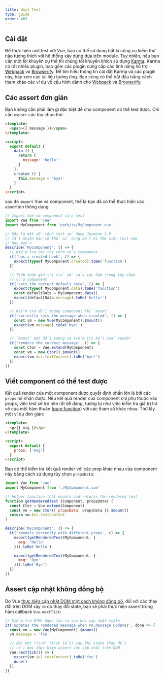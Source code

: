 ```yaml
---
title: Unit Test 
type: guide
order: 403
---
```


## Cài đặt

Để thực hiện unit test với Vue, bạn có thể sử dụng bất kì công cụ kiểm thử nào tương thích với hệ thống xây dựng dựa trên module. Tuy nhiên, nếu bạn cần một lời khuyên cụ thể thì chúng tôi khuyến khích sử dụng [Karma](http://karma-runner.github.io). Karma có rất nhiều plugin, bao gồm các plugin cung cấp các tính năng hỗ trợ [Webpack](https://github.com/webpack/karma-webpack) và [Browserify](https://github.com/Nikku/karma-browserify). Để tìm hiểu thông tin cài đặt Karma và các plugin này, hãy xem các tài liệu tương ứng. Bạn cũng có thể bắt đầu bằng cách tham khảo các ví dụ về cấu hình dành cho [Webpack](https://github.com/vuejs-templates/webpack/blob/master/template/test/unit/karma.conf.js) và [Browserify](https://github.com/vuejs-templates/browserify/blob/master/template/karma.conf.js).

## Các assert đơn giản

Bạn không cần phải làm gì đặc biệt để cho component có thể test được. Chỉ cần `export` các tùy chọn thô:

``` html
<template>
  <span>{{ message }}</span>
</template>

<script>
  export default {
    data () {
      return {
        message: 'hello!'
      }
    },
    created () {
      this.message = 'bye!'
    }
  }
</script>
```

sau đó `import` Vue và component, thế là bạn đã có thể thực hiện các assertion thông dụng:

``` js
// Import Vue và component cần test
import Vue from 'vue'
import MyComponent from 'path/to/MyComponent.vue'

// Đây là một số lệnh test sử dụng Jasmine 2.0
// Tất nhiên bạn có thể sử dụng bất kì thư viện test nào
// bạn muốn
describe('MyComponent', () => {
  // Kiểm tra các tùy chọn của component 
  it('has a created hook', () => {
    expect(typeof MyComponent.created).toBe('function')
  })

  // Tính toán giá trị trả về của các hàm trong tùy chọn
  // của component
  it('sets the correct default data', () => {
    expect(typeof MyComponent.data).toBe('function')
    const defaultData = MyComponent.data()
    expect(defaultData.message).toBe('hello!')
  })

  // Kiểm tra đối tượng component khi `mount`
  it('correctly sets the message when created', () => {
    const vm = new Vue(MyComponent).$mount()
    expect(vm.message).toBe('bye!')
  })

  // `mount` một đối tượng và kiểm tra kết quả render
  it('renders the correct message', () => {
    const Ctor = Vue.extend(MyComponent)
    const vm = new Ctor().$mount()
    expect(vm.$el.textContent).toBe('bye!')
  })
})
```

## Viết component có thể test được

Kết quả render của một component được quyết định phần lớn là bởi các `props` nó nhận được. Nếu kết quả render của component chỉ phụ thuộc vào props, việc test sẽ trở nên rất dễ dàng, tương tự như việc kiểm tra giá trị trả về của một hàm thuần ([pure function](https://en.wikipedia.org/wiki/Pure_function)) với các tham số khác nhau. Thử lấy một ví dụ đơn giản:

``` html
<template>
  <p>{{ msg }}</p>
</template>

<script>
  export default {
    props: ['msg']
  }
</script>
```

Bạn có thể kiểm tra kết quả render với các prop khác nhau của component này bằng cách sử dụng tùy chọn `propsData`:

``` js
import Vue from 'vue'
import MyComponent from './MyComponent.vue'

// helper function that mounts and returns the rendered text
function getRenderedText (Component, propsData) {
  const Ctor = Vue.extend(Component)
  const vm = new Ctor({ propsData: propsData }).$mount()
  return vm.$el.textContent
}

describe('MyComponent', () => {
  it('renders correctly with different props', () => {
    expect(getRenderedText(MyComponent, {
      msg: 'Hello'
    })).toBe('Hello')

    expect(getRenderedText(MyComponent, {
      msg: 'Bye'
    })).toBe('Bye')
  })
})
```

## Assert cập nhật không đồng bộ

Do Vue [thực hiện cập nhật DOM một cách không đồng bộ](reactivity.html#Async-Update-Queue), đối với các thay đổi trên DOM xảy ra do thay đổi state, bạn sẽ phải thực hiện assert trong hàm callback `Vue.nextTick`:

``` js
// Kiểm tra HTML được tạo ra sau khi cập nhật state
it('updates the rendered message when vm.message updates', done => {
  const vm = new Vue(MyComponent).$mount()
  vm.message = 'foo'

  // đợi một "tick" (tích tắc) sau khi state thay đổi
  // rồi mới thực hiện assert các cập nhật trên DOM
  Vue.nextTick(() => {
    expect(vm.$el.textContent).toBe('foo')
    done()
  })
})
```
